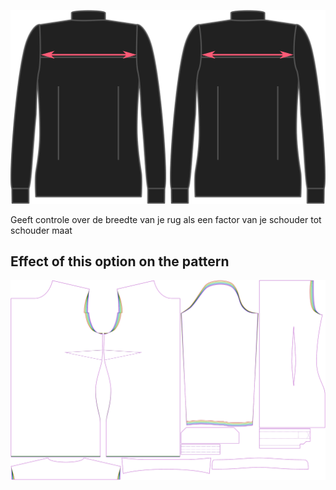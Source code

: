 ![Rugwijdte factor](./acrossbackfactor.svg)

Geeft controle over de breedte van je rug als een factor van je schouder tot schouder maat


## Effect of this option on the pattern
![This image shows the effect of this option by superimposing several variants that have a different value for this option](simone_acrossbackfactor_sample.svg "Effect of this option on the pattern")